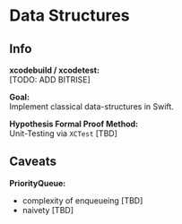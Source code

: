 # Data Structures

## Info

**xcodebuild / xcodetest:** \
[TODO: ADD BITRISE]

**Goal:** \
Implement classical data-structures in Swift.

**Hypothesis Formal Proof Method:** \
Unit-Testing via `XCTest` [TBD]

## Caveats
**PriorityQueue:**
- complexity of enqueueing [TBD]
- naivety [TBD]
